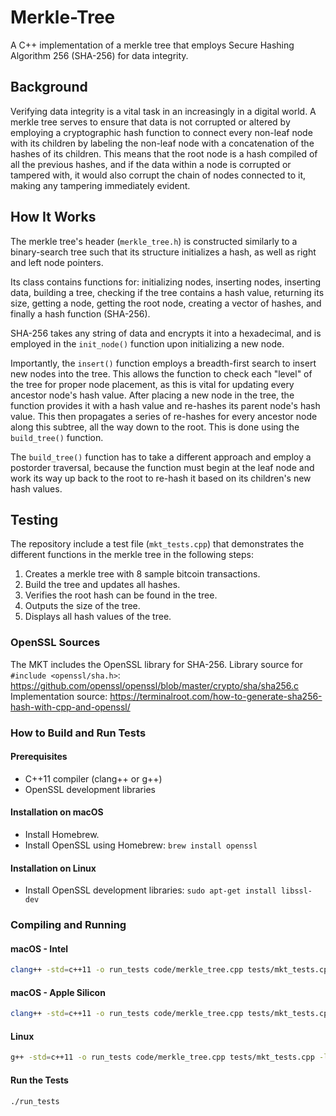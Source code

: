 # Merkle-Tree
A C++ implementation of a merkle tree that employs Secure Hashing Algorithm 256 (SHA-256) for data integrity.

## Background
Verifying data integrity is a vital task in an increasingly in a digital world. A merkle tree serves to ensure that data is not corrupted or altered by employing a cryptographic hash function to connect every non-leaf node with its children by labeling the non-leaf node with a concatenation of the hashes of its children. This means that the root node is a hash compiled of all the previous hashes, and if the data within a node is corrupted or tampered with, it would also corrupt the chain of nodes connected to it, making any tampering immediately evident.

## How It Works
The merkle tree's header (`merkle_tree.h`) is constructed similarly to a binary-search tree such that its structure initializes a hash, as well as right and left node pointers. 

Its class contains functions for: initializing nodes, inserting nodes, inserting data, building a tree, checking if the tree contains a hash value, returning its size, getting a node, getting the root node, creating a vector of hashes, and finally a hash function (SHA-256).

SHA-256 takes any string of data and encrypts it into a hexadecimal, and is employed in the `init_node()` function upon initializing a new node.

Importantly, the `insert()` function employs a breadth-first search to insert new nodes into the tree. This allows the function to check each "level" of the tree for proper node placement, as this is vital for updating every ancestor node's hash value. After placing a new node in the tree, the function provides it with a hash value and re-hashes its parent node's hash value. This then propagates a series of re-hashes for every ancestor node along this subtree, all the way down to the root. This is done using the `build_tree()` function.

The `build_tree()` function has to take a different approach and employ a postorder traversal, because the function must begin at the leaf node and work its way up back to the root to re-hash it based on its children's new hash values. 

## Testing
The repository include a test file (`mkt_tests.cpp`) that demonstrates the different functions in the merkle tree in the following steps:
1. Creates a merkle tree with 8 sample bitcoin transactions.
2. Build the tree and updates all hashes.
3. Verifies the root hash can be found in the tree. 
4. Outputs the size of the tree.
5. Displays all hash values of the tree.

### OpenSSL Sources
The MKT includes the OpenSSL library for SHA-256.
Library source for `#include <openssl/sha.h>`: https://github.com/openssl/openssl/blob/master/crypto/sha/sha256.c
Implementation source: https://terminalroot.com/how-to-generate-sha256-hash-with-cpp-and-openssl/

### How to Build and Run Tests

#### Prerequisites
- C++11 compiler (clang++ or g++)
- OpenSSL development libraries

#### Installation on macOS
- Install Homebrew.
- Install OpenSSL using Homebrew: `brew install openssl`

#### Installation on Linux
- Install OpenSSL development libraries: `sudo apt-get install libssl-dev`

### Compiling and Running

#### macOS - Intel
```bash
clang++ -std=c++11 -o run_tests code/merkle_tree.cpp tests/mkt_tests.cpp -I/usr/local/opt/openssl/include -L/usr/local/opt/openssl/lib -lssl -lcrypto
```

#### macOS - Apple Silicon
```bash
clang++ -std=c++11 -o run_tests code/merkle_tree.cpp tests/mkt_tests.cpp -I/opt/homebrew/opt/openssl/include -L/opt/homebrew/opt/openssl/lib -lssl -lcrypto
```

#### Linux
```bash
g++ -std=c++11 -o run_tests code/merkle_tree.cpp tests/mkt_tests.cpp -lssl -lcrypto
```

#### Run the Tests
```bash
./run_tests
```
